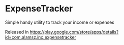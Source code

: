 # ExpenseTracker
Simple handy utility to track your income or expenses


Released in https://play.google.com/store/apps/details?id=com.alamsz.inc.expensetracker
